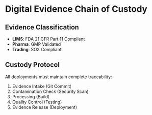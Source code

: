 # Digital Evidence Chain of Custody

## Evidence Classification
- **LIMS**: FDA 21 CFR Part 11 Compliant
- **Pharma**: GMP Validated
- **Trading**: SOX Compliant

## Custody Protocol
All deployments must maintain complete traceability:
1. Evidence Intake (Git Commit)
2. Contamination Check (Security Scan)
3. Processing (Build)
4. Quality Control (Testing)
5. Evidence Release (Deployment)
